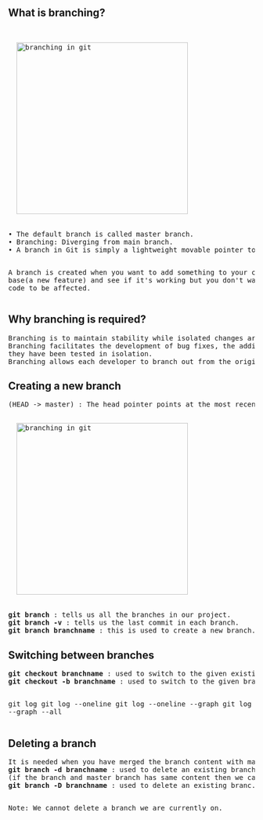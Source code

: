 <h2>What is branching?</h2>
<pre>
<p align="left">
  <img src="https://github.com/Anupriya1729/git-handbook/blob/main/images/Branching.png" width="350" title="branching in git">
</p>
• The default branch is called master branch.
• Branching: Diverging from main branch.
• A branch in Git is simply a lightweight movable pointer to one of the commits.

A branch is created when you want to add something to your code base(a new feature) and see if it's working but you don't want the
main code to be affected.
</pre>
<h2>Why branching is required?</h2>
<pre>
Branching is to maintain stability while isolated changes are made to code.
Branching facilitates the development of bug fixes, the addition of new capabilities and the integration of new versions after 
they have been tested in isolation.
Branching allows each developer to branch out from the original code base and isolate their work from others.
</pre>

<h2>Creating a new branch</h2>
<pre>
(HEAD -> master) : The head pointer points at the most recent commit in current branch.
<p align="left">
  <img src="https://github.com/Anupriya1729/git-handbook/blob/main/images/head%20pointer.png" width="350" title="branching in git">
</p>
<b>git branch</b> : tells us all the branches in our project.
<b>git branch -v</b> : tells us the last commit in each branch.
<b>git branch branchname</b> : this is used to create a new branch.
</pre>
<h2>Switching between branches</h2>
<pre>
<b>git checkout branchname</b> : used to switch to the given existing branchname.
<b>git checkout -b branchname</b> : used to switch to the given branchname even if it does not exists the command will create it.

git log
git log --oneline
git log --oneline --graph
git log --oneline --graph --all
</pre>

<h2>Deleting a branch</h2>
<pre>
It is needed when you have merged the branch content with master branch and you no longer need the branch.
<b>git branch -d branchname</b> : used to delete an existing branch. It is able to delete only the <b>merged</b> branches. 
(if the branch and master branch has same content then we can delete it without merging).
<b>git branch -D branchname</b> : used to delete an existing branc. It is able to delete any branch <b>non-merged/merged</b> branches.

Note: We cannot delete a branch we are currently on.
</pre>
